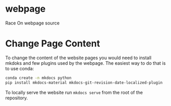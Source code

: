 # webpage
Race On webpage source

# Change Page Content

To change the content of the website pages you would need to install mkdoks and few plugins used by the webpage. The easiest way to do that is to use conda:

```bash
conda create -n mkdocs python
pip install mkdocs-material mkdocs-git-revision-date-localized-plugin
```

To locally serve the website run ```mkdocs serve``` from the root of the repository.

